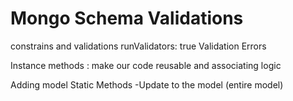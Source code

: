# Mongo Schema Validations
constrains and validations
runValidators: true
Validation Errors

Instance methods : make our code reusable and associating logic 

Adding model Static Methods
    -Update to the model (entire model)